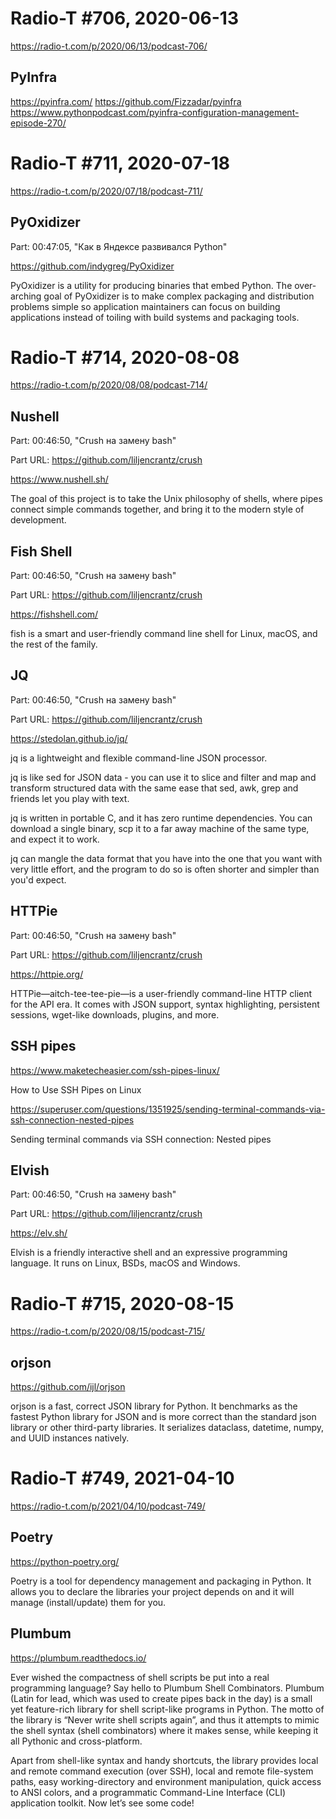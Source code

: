 # Radio-T #706, 2020-06-13

https://radio-t.com/p/2020/06/13/podcast-706/

## PyInfra

https://pyinfra.com/
https://github.com/Fizzadar/pyinfra
https://www.pythonpodcast.com/pyinfra-configuration-management-episode-270/


# Radio-T #711, 2020-07-18

https://radio-t.com/p/2020/07/18/podcast-711/

## PyOxidizer

Part: 00:47:05, "Как в Яндексе развивался Python"

https://github.com/indygreg/PyOxidizer

PyOxidizer is a utility for producing binaries that embed Python.
The over-arching goal of PyOxidizer is to make complex packaging and
distribution problems simple so application maintainers can focus on
building applications instead of toiling with build systems and
packaging tools.


# Radio-T #714, 2020-08-08

https://radio-t.com/p/2020/08/08/podcast-714/

## Nushell  

Part: 00:46:50, "Crush на замену bash"

Part URL: https://github.com/liljencrantz/crush

https://www.nushell.sh/

The goal of this project is to take the Unix philosophy of shells,
where pipes connect simple commands together, and bring it to
the modern style of development. 

## Fish Shell

Part: 00:46:50, "Crush на замену bash"

Part URL: https://github.com/liljencrantz/crush

https://fishshell.com/

fish is a smart and user-friendly command line
shell for Linux, macOS, and the rest of the family.

## JQ

Part: 00:46:50, "Crush на замену bash"

Part URL: https://github.com/liljencrantz/crush

https://stedolan.github.io/jq/

jq is a lightweight and flexible command-line JSON processor.

jq is like sed for JSON data - you can use it to slice and filter and
map and transform structured data with the same ease that sed,
awk, grep and friends let you play with text.

jq is written in portable C, and it has zero runtime dependencies.
You can download a single binary, scp it to a far away machine of
the same type, and expect it to work.

jq can mangle the data format that you have into the one that you
want with very little effort, and the program to do so is often
shorter and simpler than you'd expect.

## HTTPie

Part: 00:46:50, "Crush на замену bash"

Part URL: https://github.com/liljencrantz/crush

https://httpie.org/

HTTPie—aitch-tee-tee-pie—is a user-friendly command-line HTTP client for the API era.
It comes with JSON support, syntax highlighting, persistent sessions,
wget-like downloads, plugins, and more.

## SSH pipes

https://www.maketecheasier.com/ssh-pipes-linux/

How to Use SSH Pipes on Linux

https://superuser.com/questions/1351925/sending-terminal-commands-via-ssh-connection-nested-pipes

Sending terminal commands via SSH connection: Nested pipes

## Elvish

Part: 00:46:50, "Crush на замену bash"

Part URL: https://github.com/liljencrantz/crush

https://elv.sh/

Elvish is a friendly interactive shell and an expressive programming language.
It runs on Linux, BSDs, macOS and Windows.


# Radio-T #715, 2020-08-15

https://radio-t.com/p/2020/08/15/podcast-715/

## orjson

https://github.com/ijl/orjson

orjson is a fast, correct JSON library for Python. It benchmarks as the fastest Python library
for JSON and is more correct than the standard json library or other third-party libraries.
It serializes dataclass, datetime, numpy, and UUID instances natively.


# Radio-T #749, 2021-04-10

https://radio-t.com/p/2021/04/10/podcast-749/

## Poetry

https://python-poetry.org/

Poetry is a tool for dependency management and packaging in Python.
It allows you to declare the libraries your project depends on and it will manage (install/update) them for you.

## Plumbum

https://plumbum.readthedocs.io/

Ever wished the compactness of shell scripts be put into a real programming language?
Say hello to Plumbum Shell Combinators. Plumbum (Latin for lead, which was used to create pipes back in the day)
is a small yet feature-rich library for shell script-like programs in Python. The motto of the library is
“Never write shell scripts again”, and thus it attempts to mimic the shell syntax (shell combinators)
where it makes sense, while keeping it all Pythonic and cross-platform.

Apart from shell-like syntax and handy shortcuts, the library provides local and remote command execution (over SSH),
local and remote file-system paths, easy working-directory and environment manipulation, quick access to ANSI colors,
and a programmatic Command-Line Interface (CLI) application toolkit. Now let’s see some code!
